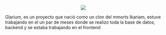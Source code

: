 <center><img src="https://prnt.sc/ripw9u"></center>
<p>Glarium, es un proyecto que nació como un clon del mmorts Ikariam, estuve trabajando en el un par de meses donde se realizo toda la base de datos, backend y se estaba trabajando en el frontend</p>
